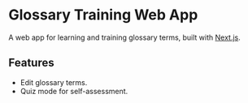 # Glossary Training Web App

A web app for learning and training glossary terms, built with [Next.js](https://nextjs.org/).

## Features

- Edit glossary terms.
- Quiz mode for self-assessment.
